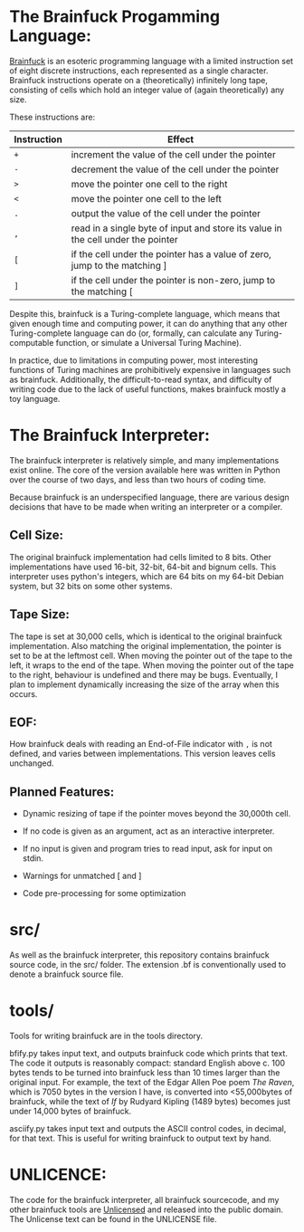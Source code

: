# The Brainfuck Progamming Language:

[Brainfuck](en.wikipedia.org/wiki/Brainfuck) is an esoteric
programming language with a limited instruction set of eight discrete
instructions, each represented as a single character.  Brainfuck
instructions operate on a (theoretically) infinitely long tape,
consisting of cells which hold an integer value of (again
theoretically) any size.

These instructions are:

|Instruction | Effect|
|------------|-------|
|`+`         | increment the value of the cell under the pointer|
|`-`         | decrement the value of the cell under the pointer|
|`>`         | move the pointer one cell to the right|
|`<`         | move the pointer one cell to the left|
|`.`         | output the value of the cell under the pointer|
|`,`         | read in a single byte of input and store its value in the cell under the pointer|
|`[`         | if the cell under the pointer has a value of zero, jump to the matching ]|
|`]`         | if the cell under the pointer is non-zero, jump to the matching [|

Despite this, brainfuck is a Turing-complete language, which means that given
enough time and computing power, it can do anything that any other
Turing-complete language can do (or, formally, can calculate any
Turing-computable function, or simulate a Universal Turing Machine).

In practice, due to limitations in computing power, most interesting
functions of Turing machines are prohibitively expensive in languages
such as brainfuck.  Additionally, the difficult-to-read syntax, and
difficulty of writing code due to the lack of useful functions, makes
brainfuck mostly a toy language.

# The Brainfuck Interpreter:

The brainfuck interpreter is relatively simple, and many
implementations exist online.  The core of the version available here
was written in Python over the course of two days, and less than two
hours of coding time.

Because brainfuck is an underspecified language, there are various
design decisions that have to be made when writing an interpreter or a
compiler.

## Cell Size:

The original brainfuck implementation had cells limited to 8 bits.
Other implementations have used 16-bit, 32-bit, 64-bit and bignum
cells.  This interpreter uses python's integers, which are 64 bits on
my 64-bit Debian system, but 32 bits on some other systems.

## Tape Size:

The tape is set at 30,000 cells, which is identical to the original
brainfuck implementation.  Also matching the original implementation,
the pointer is set to be at the leftmost cell.  When moving the
pointer out of the tape to the left, it wraps to the end of the tape.
When moving the pointer out of the tape to the right, behaviour is
undefined and there may be bugs.  Eventually, I plan to implement
dynamically increasing the size of the array when this occurs.

## EOF:

How brainfuck deals with reading an End-of-File indicator with `,` is
not defined, and varies between implementations.  This version leaves
cells unchanged.

## Planned Features:

* Dynamic resizing of tape if the pointer moves beyond the 30,000th
  cell.

* If no code is given as an argument, act as an interactive
  interpreter.

* If no input is given and program tries to read input, ask for input
  on stdin.

* Warnings for unmatched [ and ]

* Code pre-processing for some optimization

# src/

As well as the brainfuck interpreter, this repository contains
brainfuck source code, in the src/ folder.  The extension .bf is
conventionally used to denote a brainfuck source file.

# tools/

Tools for writing brainfuck are in the tools directory.

bfify.py takes input text, and outputs brainfuck code which prints
that text.  The code it outputs is reasonably compact: standard
English above c. 100 bytes tends to be turned into brainfuck less than
10 times larger than the original input.  For example, the text of the
Edgar Allen Poe poem *The Raven*, which is 7050 bytes in the version I
have, is converted into <55,000bytes of brainfuck, while the text of
*If* by Rudyard Kipling (1489 bytes) becomes just under 14,000 bytes
of brainfuck.

asciify.py takes input text and outputs the ASCII control codes, in
decimal, for that text.  This is useful for writing brainfuck to
output text by hand.

# UNLICENCE:

The code for the brainfuck interpreter, all brainfuck sourcecode, and
my other brainfuck tools are [Unlicensed](unlicense.org) and released
into the public domain.  The Unlicense text can be found in the
UNLICENSE file.
